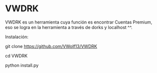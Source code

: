 # VWDRK
VWDRK es un herramienta cuya función es encontrar Cuentas Premium, eso se logra en la herramienta a través de dorks y localhost ^^.


Instalación:


git clone https://github.com/VWolf13/VWDRK

cd VWDRK

python install.py

